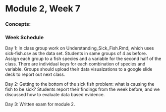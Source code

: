# Module 2, Week 7

### Concepts:

### Week Schedule
Day 1: In class group work on Understanding_Sick_Fish.Rmd, which uses sick-fish.csv as the data set. Students in same groups of 4 as before. Assign each group to a fish species and a variable for the second half of the class. There are individual keys for each combination of species and variable. Groups should upload their data visualzations to a google slide deck to report out next class.

Day 2: Getting to the bottom of the sick fish problem: what is causing the fish to be sick? Students report their findings from the week before, and we discussed how to evaluate data based evidence.

Day 3: Written exam for module 2. 
